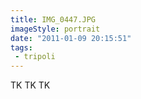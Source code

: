 ```yaml
---
title: IMG_0447.JPG
imageStyle: portrait
date: "2011-01-09 20:15:51"
tags: 
 - tripoli
---
```


TK TK TK